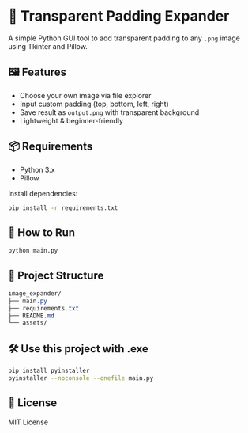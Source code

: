 # 🧩 Transparent Padding Expander

A simple Python GUI tool to add transparent padding to any `.png` image using Tkinter and Pillow.

## 🖼 Features
- Choose your own image via file explorer
- Input custom padding (top, bottom, left, right)
- Save result as `output.png` with transparent background
- Lightweight & beginner-friendly

## 📦 Requirements
- Python 3.x
- Pillow

Install dependencies:
```bash
pip install -r requirements.txt
```

## 🚀 How to Run
```bash
python main.py
```

## 📁 Project Structure
```css
image_expander/
├── main.py
├── requirements.txt
├── README.md
└── assets/
```

## 🛠 Use this project with .exe
```bash
pip install pyinstaller
pyinstaller --noconsole --onefile main.py
```

## 🔖 License
MIT License
